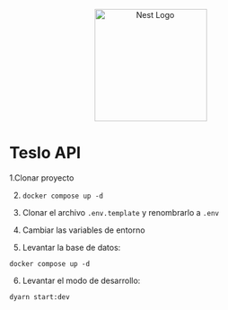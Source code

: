<p align="center">
  <a href="http://nestjs.com/" target="blank"><img src="https://nestjs.com/img/logo-small.svg" width="200" alt="Nest Logo" /></a>
</p>

# Teslo API

1.Clonar proyecto

2. ```docker compose up -d```

3. Clonar el archivo ```.env.template``` y renombrarlo a ```.env```

4. Cambiar las variables de entorno

5. Levantar la base de datos:

```
docker compose up -d
```

6. Levantar el modo de desarrollo:
```
dyarn start:dev
```